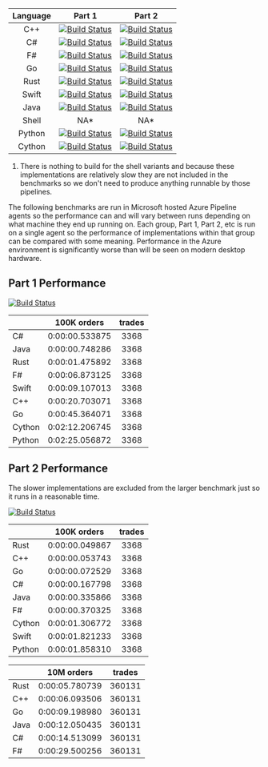 | Language |     Part 1    |     Part 2    | 
|:--------:|:-------------:|:-------------:|
|  C++     | [![Build Status](https://dev.azure.com/garyedwardhughes/Exchange/_apis/build/status/3?branchName=master)](https://dev.azure.com/garyedwardhughes/Exchange/_build/latest?definitionId=3&branchName=master)              | [![Build Status](https://dev.azure.com/garyedwardhughes/Exchange/_apis/build/status/12?branchName=master)](https://dev.azure.com/garyedwardhughes/Exchange/_build/latest?definitionId=12&branchName=master)              | 
|  C#      | [![Build Status](https://dev.azure.com/garyedwardhughes/Exchange/_apis/build/status/Part%201%20-%20C%23?branchName=master)](https://dev.azure.com/garyedwardhughes/Exchange/_build/latest?definitionId=4&branchName=master)              | [![Build Status](https://dev.azure.com/garyedwardhughes/Exchange/_apis/build/status/Part%202%20-%20C%23?branchName=master)](https://dev.azure.com/garyedwardhughes/Exchange/_build/latest?definitionId=6&branchName=master) | 
|  F#      | [![Build Status](https://dev.azure.com/garyedwardhughes/Exchange/_apis/build/status/Part%201%20-%20F%23?branchName=master)](https://dev.azure.com/garyedwardhughes/Exchange/_build/latest?definitionId=5&branchName=master)              | [![Build Status](https://dev.azure.com/garyedwardhughes/Exchange/_apis/build/status/Part%202%20-%20F%23?branchName=master)](https://dev.azure.com/garyedwardhughes/Exchange/_build/latest?definitionId=7&branchName=master) |
|  Go      | [![Build Status](https://dev.azure.com/garyedwardhughes/Exchange/_apis/build/status/Part%201%20-%20Go?branchName=master)](https://dev.azure.com/garyedwardhughes/Exchange/_build/latest?definitionId=8&branchName=master)              | [![Build Status](https://dev.azure.com/garyedwardhughes/Exchange/_apis/build/status/Part%202%20-%20Go?branchName=master)](https://dev.azure.com/garyedwardhughes/Exchange/_build/latest?definitionId=9&branchName=master) |
|  Rust    | [![Build Status](https://dev.azure.com/garyedwardhughes/Exchange/_apis/build/status/Part%201%20-%20Rust?branchName=master)](https://dev.azure.com/garyedwardhughes/Exchange/_build/latest?definitionId=10&branchName=master)              | [![Build Status](https://dev.azure.com/garyedwardhughes/Exchange/_apis/build/status/Part%202%20-%20Rust?branchName=master)](https://dev.azure.com/garyedwardhughes/Exchange/_build/latest?definitionId=11&branchName=master)              |
|  Swift   |  [![Build Status](https://dev.azure.com/garyedwardhughes/Exchange/_apis/build/status/Part%202%20-%20Swift?branchName=master)](https://dev.azure.com/garyedwardhughes/Exchange/_build/latest?definitionId=15&branchName=master) | [![Build Status](https://dev.azure.com/garyedwardhughes/Exchange/_apis/build/status/Part%202%20-%20Swift?branchName=master)](https://dev.azure.com/garyedwardhughes/Exchange/_build/latest?definitionId=20&branchName=master) |
| Java     | [![Build Status](https://dev.azure.com/garyedwardhughes/Exchange/_apis/build/status/Part%201%20-%20Java?branchName=master)](https://dev.azure.com/garyedwardhughes/Exchange/_build/latest?definitionId=18&branchName=master) | [![Build Status](https://dev.azure.com/garyedwardhughes/Exchange/_apis/build/status/Part%202%20-%20Java?branchName=master)](https://dev.azure.com/garyedwardhughes/Exchange/_build/latest?definitionId=19&branchName=master) |
| Shell    | NA* | NA* |
| Python   | [![Build Status](https://dev.azure.com/garyedwardhughes/Exchange/_apis/build/status/Part%201%20-%20Python?branchName=master)](https://dev.azure.com/garyedwardhughes/Exchange/_build/latest?definitionId=21&branchName=master) | [![Build Status](https://dev.azure.com/garyedwardhughes/Exchange/_apis/build/status/Part%202%20-%20Python?branchName=master)](https://dev.azure.com/garyedwardhughes/Exchange/_build/latest?definitionId=22&branchName=master) |
| Cython   | [![Build Status](https://dev.azure.com/garyedwardhughes/Exchange/_apis/build/status/Part%201%20-Cython?branchName=master)](https://dev.azure.com/garyedwardhughes/Exchange/_build/latest?definitionId=23&branchName=master) | [![Build Status](https://dev.azure.com/garyedwardhughes/Exchange/_apis/build/status/Part%202%20-%20Cython?branchName=master)](https://dev.azure.com/garyedwardhughes/Exchange/_build/latest?definitionId=24&branchName=master) |

1. There is nothing to build for the shell variants and because these implementations are relatively slow they are not included in the benchmarks so we don't need to produce anything runnable by those pipelines.

The following benchmarks are run in Microsoft hosted Azure Pipeline agents so the performance can and will vary between runs depending on what machine they end up running on. Each group, Part 1, Part 2, etc is run on a single agent so the performance of implementations within that group can be compared with some meaning. Performance in the Azure environment is significantly worse than will be seen on modern desktop hardware.

## Part 1 Performance
[![Build Status](https://dev.azure.com/garyedwardhughes/Exchange/_apis/build/status/Part%201%20-%20Benchmark?branchName=master)](https://dev.azure.com/garyedwardhughes/Exchange/_build/latest?definitionId=13&branchName=master)

||100K orders|trades|
-|:-:|:-:|
|C#|0:00:00.533875|3368|
|Java|0:00:00.748286|3368|
|Rust|0:00:01.475892|3368|
|F#|0:00:06.873125|3368|
|Swift|0:00:09.107013|3368|
|C++|0:00:20.703071|3368|
|Go|0:00:45.364071|3368|
|Cython|0:02:12.206745|3368|
|Python|0:02:25.056872|3368|


## Part 2 Performance

The slower implementations are excluded from the larger benchmark just so it runs in a reasonable time.

[![Build Status](https://dev.azure.com/garyedwardhughes/Exchange/_apis/build/status/Part%202%20-%20Benchmark?branchName=master)](https://dev.azure.com/garyedwardhughes/Exchange/_build/latest?definitionId=14&branchName=master)

||100K orders|trades|
-|:-:|:-:|
|Rust|0:00:00.049867|3368|
|C++|0:00:00.053743|3368|
|Go|0:00:00.072529|3368|
|C#|0:00:00.167798|3368|
|Java|0:00:00.335866|3368|
|F#|0:00:00.370325|3368|
|Cython|0:00:01.306772|3368|
|Swift|0:00:01.821233|3368|
|Python|0:00:01.858310|3368|


||10M orders|trades|
-|:-:|:-:|
|Rust|0:00:05.780739|360131|
|C++|0:00:06.093506|360131|
|Go|0:00:09.198980|360131|
|Java|0:00:12.050435|360131|
|C#|0:00:14.513099|360131|
|F#|0:00:29.500256|360131|


